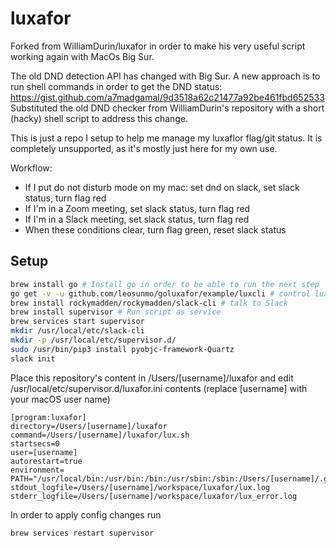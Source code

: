 # luxafor

Forked from WilliamDurin/luxafor in order to make his very useful script working again with MacOs Big Sur.

The old DND detection API has changed with Big Sur. A new approach is to run shell commands in order to get the DND status: https://gist.github.com/a7madgamal/9d3518a62c21477a92be461fbd652533
Substituted the old DND checker from WilliamDurin's repository with a short (hacky) shell script to address this change. 


This is just a repo I setup to help me manage my luxaflor flag/git status. It is completely unsupported, as it's mostly just here for my own use.

Workflow:
* If I put do not disturb mode on my mac: set dnd on slack, set slack status, turn flag red
* If I'm in a Zoom meeting, set slack status, turn flag red
* If I'm in a Slack meeting, set slack status, turn flag red
* When these conditions clear, turn flag green, reset slack status


## Setup

```bash
brew install go # Install go in order to be able to run the next step
go get -v -u github.com/leosunmo/goluxafor/example/luxcli # control lux flag
brew install rockymadden/rockymadden/slack-cli # talk to Slack
brew install supervisor # Run script as service
brew services start supervisor
mkdir /usr/local/etc/slack-cli
mkdir -p /usr/local/etc/supervisor.d/
sudo /usr/bin/pip3 install pyobjc-framework-Quartz
slack init
```

Place this repository's content in /Users/[username]/luxafor and edit
/usr/local/etc/supervisor.d/luxafor.ini contents (replace [username] with your macOS user name)

```
[program:luxafor]
directory=/Users/[username]/luxafor
command=/Users/[username]/luxafor/lux.sh
startsecs=0
user=[username]
autorestart=true
environment= PATH="/usr/local/bin:/usr/bin:/bin:/usr/sbin:/sbin:/Users/[username]/.go/bin"
stdout_logfile=/Users/[username]/workspace/luxafor/lux.log
stderr_logfile=/Users/[username]/workspace/luxafor/lux_error.log
```
In order to apply config changes run
```
brew services restart supervisor
```
